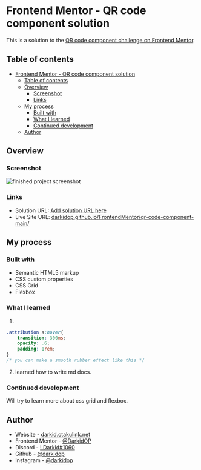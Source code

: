 # Frontend Mentor - QR code component solution

This is a solution to the [QR code component challenge on Frontend Mentor](https://www.frontendmentor.io/challenges/qr-code-component-iux_sIO_H).
## Table of contents

- [Frontend Mentor - QR code component solution](#frontend-mentor---qr-code-component-solution)
  - [Table of contents](#table-of-contents)
  - [Overview](#overview)
    - [Screenshot](#screenshot)
    - [Links](#links)
  - [My process](#my-process)
    - [Built with](#built-with)
    - [What I learned](#what-i-learned)
    - [Continued development](#continued-development)
  - [Author](#author)

## Overview

### Screenshot

![finished project screenshot](https://cdn.discordapp.com/attachments/1081255563343691866/1081255592200511498/image.png)


### Links

- Solution URL: [Add solution URL here](https://your-solution-url.com)
- Live Site URL: [darkidop.github.io/FrontendMentor/qr-code-component-main/](https://darkidop.github.io/FrontendMentor/qr-code-component-main/)

## My process

### Built with

- Semantic HTML5 markup
- CSS custom properties
- CSS Grid
- Flexbox
<!-- - [React](https://reactjs.org/) - JS library
- [Next.js](https://nextjs.org/) - React framework
- [Styled Components](https://styled-components.com/) - For styles -->


### What I learned
1.
```css
.attribution a:hover{
    transition: 300ms;
    opacity: .6;
    padding: 1rem;
}
/* you can make a smooth rubber effect like this */
```
2. learned how to  write md docs.


### Continued development
Will try to learn more about css grid and flexbox.

<!-- ### Useful resources

- [Example resource 1](https://www.example.com) - This helped me for XYZ reason. I really liked this pattern and will use it going forward.
- [Example resource 2](https://www.example.com) - This is an amazing article which helped me finally understand XYZ. I'd recommend it to anyone still learning this concept. -->


## Author

- Website - [darkid.otakulink.net](https://darkid.otakulink.net)
- Frontend Mentor - [@DarkidOP](https://www.frontendmentor.io/profile/DarkidOP)
- Discord - [! Darkid#1060](https://discord.com/users/522340125380706314)
- Github - [@darkidop](https://github.com/Darkidop)
- Instagram - [@darkidop](https://instagram.com/darkidop)

<!-- ## Acknowledgments

This is where you can give a hat tip to anyone who helped you out on this project. Perhaps you worked in a team or got some inspiration from someone else's solution. This is the perfect place to give them some credit.
 -->

